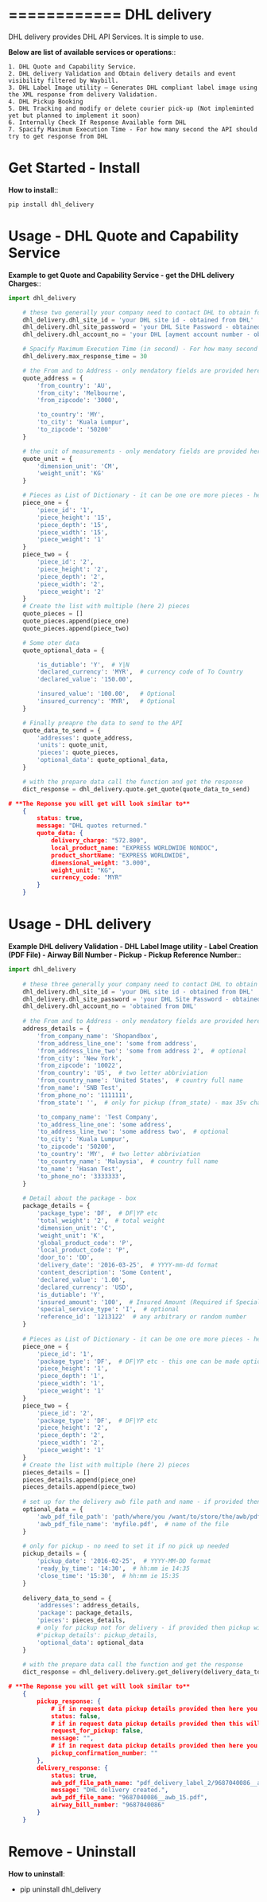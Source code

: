 ============
DHL delivery
============

DHL delivery provides DHL API Services. It is simple to use.

**Below are list of available services or operations**::

    1. DHL Quote and Capability Service.
    2. DHL delivery Validation and Obtain delivery details and event visibility filtered by Waybill.
    3. DHL Label Image utility – Generates DHL compliant label image using the XML response from delivery Validation.
    4. DHL Pickup Booking
    5. DHL Tracking and modify or delete courier pick-up (Not impleminted yet but planned to implement it soon)
    6. Internally Check If Response Available form DHL
    7. Spacify Maximum Execution Time - For how many second the API should try to get response from DHL

Get Started - Install
=====================

**How to install**::

    pip install dhl_delivery

Usage - DHL Quote and Capability Service
========================================

**Example to get Quote and Capability Service - get the DHL delivery Charges**::

``` python
import dhl_delivery

    # these two generally your company need to contact DHL to obtain form DHL
    dhl_delivery.dhl_site_id = 'your DHL site id - obtained from DHL'
    dhl_delivery.dhl_site_password = 'your DHL Site Password - obtained from DHL' 
    dhl_delivery.dhl_account_no = 'your DHL [ayment account number - obtained from DHL'  # set it to get correct rate

    # Spacify Maximum Execution Time (in second) - For how many second the API should try to get response from DHL (Multiprocess)
    dhl_delivery.max_response_time = 30 

    # the From and to Address - only mendatory fields are provided here
    quote_address = {
        'from_country': 'AU',
        'from_city': 'Melbourne',
        'from_zipcode': '3000',

        'to_country': 'MY',
        'to_city': 'Kuala Lumpur',
        'to_zipcode': '50200'
    }

    # the unit of measurements - only mendatory fields are provided here
    quote_unit = {
        'dimension_unit': 'CM',
        'weight_unit': 'KG'
    }

    # Pieces as List of Dictionary - it can be one ore more pieces - here with two pieces example
    piece_one = {
        'piece_id': '1',
        'piece_height': '15',
        'piece_depth': '15',
        'piece_width': '15',
        'piece_weight': '1'
    }
    piece_two = {
        'piece_id': '2',
        'piece_height': '2',
        'piece_depth': '2',
        'piece_width': '2',
        'piece_weight': '2'
    }
    # Create the list with multiple (here 2) pieces
    quote_pieces = []
    quote_pieces.append(piece_one)
    quote_pieces.append(piece_two)

    # Some oter data
    quote_optional_data = {

        'is_dutiable': 'Y',  # Y|N
        'declared_currency': 'MYR',  # currency code of To Country
        'declared_value': '150.00',

        'insured_value': '100.00',   # Optional
        'insured_currency': 'MYR',   # Optional
    }

    # Finally preapre the data to send to the API 
    quote_data_to_send = {
        'addresses': quote_address,
        'units': quote_unit,
        'pieces': quote_pieces,
        'optional_data': quote_optional_data,
    }

    # with the prepare data call the function and get the response
    dict_response = dhl_delivery.quote.get_quote(quote_data_to_send)
```

``` json
# **The Reponse you will get will look similar to**
    {
        status: true,
        message: "DHL quotes returned."
        quote_data: {
            delivery_charge: "572.800",
            local_product_name: "EXPRESS WORLDWIDE NONDOC",
            product_shortName: "EXPRESS WORLDWIDE",
            dimensional_weight: "3.000",
            weight_unit: "KG",
            currency_code: "MYR"
        }
    }
```

    

Usage - DHL delivery
====================

**Example DHL delivery Validation - DHL Label Image utility - Label Creation (PDF File) - Airway Bill Number - Pickup - Pickup Reference Number**::

``` python
import dhl_delivery
    
    # these three generally your company need to contact DHL to obtain form DHL
    dhl_delivery.dhl_site_id = 'your DHL site id - obtained from DHL'
    dhl_delivery.dhl_site_password = 'your DHL Site Password - obtained from DHL' 
    dhl_delivery.dhl_account_no = 'obtained from DHL'
    
    # the From and to Address - only mendatory fields are provided here
    address_details = {
        'from_company_name': 'Shopandbox',
        'from_address_line_one': 'some from address',
        'from_address_line_two': 'some from address 2',  # optional
        'from_city': 'New York',
        'from_zipcode': '10022',
        'from_country': 'US',  # two letter abbriviation
        'from_country_name': 'United States',  # country full name
        'from_name': 'SNB Test',
        'from_phone_no': '1111111',
        'from_state': '',  # only for pickup (from_state) - max 35v char - Optional

        'to_company_name': 'Test Company',
        'to_address_line_one': 'some address',
        'to_address_line_two': 'some address two',  # optional
        'to_city': 'Kuala Lumpur',
        'to_zipcode': '50200',
        'to_country': 'MY',  # two letter abbriviation
        'to_country_name': 'Malaysia',  # country full name
        'to_name': 'Hasan Test',
        'to_phone_no': '3333333',
    }
    
    # Detail about the package - box
    package_details = {
        'package_type': 'DF',  # DF|YP etc
        'total_weight': '2',  # total weight
        'dimension_unit': 'C',
        'weight_unit': 'K',
        'global_product_code': 'P',
        'local_product_code': 'P',
        'door_to': 'DD',
        'delivery_date': '2016-03-25',  # YYYY-mm-dd format
        'content_description': 'Some Content',
        'declared_value': '1.00',
        'declared_currency': 'USD',
        'is_dutiable': 'Y',
        'insured_amount': '100',  # Insured Amount (Required if Special Service of I
        'special_service_type': 'I',  # optional
        'reference_id': '1213122'  # any arbitrary or random number
    }
    
    # Pieces as List of Dictionary - it can be one ore more pieces - here with two pieces example
    piece_one = {
        'piece_id': '1',
        'package_type': 'DF',  # DF|YP etc - this one can be made optional as package details has the same param
        'piece_height': '1',
        'piece_depth': '1',
        'piece_width': '1',
        'piece_weight': '1'
    }
    piece_two = {
        'piece_id': '2',
        'package_type': 'DF',  # DF|YP etc
        'piece_height': '2',
        'piece_depth': '2',
        'piece_width': '2',
        'piece_weight': '1'
    }
    # Create the list with multiple (here 2) pieces
    pieces_details = []
    pieces_details.append(piece_one)
    pieces_details.append(piece_two)
    
    # set up for the delivery awb file path and name - if provided then pickup will be created else no pickup
    optional_data = {
        'awb_pdf_file_path': 'path/where/you /want/to/store/the/awb/pdf/file/',
        'awb_pdf_file_name': 'myfile.pdf',  # name of the file 
    }
    
    # only for pickup - no need to set it if no pick up needed
    pickup_details = {
        'pickup_date': '2016-02-25',  # YYYY-MM-DD format
        'ready_by_time': '14:30',  # hh:mm ie 14:35
        'close_time': '15:30',  # hh:mm ie 15:35
    }
    
    delivery_data_to_send = {
        'addresses': address_details,
        'package': package_details,
        'pieces': pieces_details,
        # only for pickup not for delivery - if provided then pickup will be created else no pickup
        #'pickup_details': pickup_details,  
        'optional_data': optional_data
    }
    
    # with the prepare data call the function and get the response
    dict_response = dhl_delivery.delivery.get_delivery(delivery_data_to_send)
```

``` json
# **The Reponse you will get will look similar to**
    {
        pickup_response: {
            # if in request data pickup details provided then here you will get the status True on success and False on fail
            status: false,  
            # if in request data pickup details provided then this will be True
            request_for_pickup: false,  
            message: "", 
            # if in request data pickup details provided then here you will get the pick up confirmation number
            pickup_confirmation_number: ""  
        },
        delivery_response: {
            status: true,
            awb_pdf_file_path_name: "pdf_delivery_label_2/9687040086__awb_15.pdf",
            message: "DHL delivery created.",
            awb_pdf_file_name: "9687040086__awb_15.pdf",
            airway_bill_number: "9687040086"
        }
    }
```

Remove - Uninstall
==================

**How to uninstall**:

* pip uninstall dhl_delivery  
